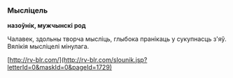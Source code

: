 ### Мысліцель
**назоўнік, мужчынскі род**

Чалавек, здольны творча мысліць, глыбока пранікаць у сукупнасць з'яў. Вялікія мысліцелі мінулага.

<a rel="author">[http://rv-blr.com/](http://rv-blr.com/slounik.jsp?letterId=0&maskId=0&pageId=1729)</a>
